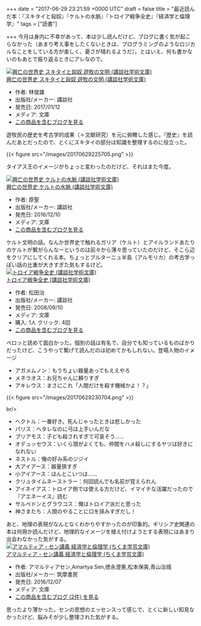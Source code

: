 
+++
date = "2017-06-29 23:21:59 +0000 UTC"
draft = false
title = "最近読んだ本：『スキタイと匈奴』『ケルトの水脈』『トロイア戦争全史』『経済学と倫理学』"
tags = ["読書"]

+++
今月は身内に不幸があって、本は少し読んだけど、ブログに書く気が起こらなかった（あまり考え事をしたくないときは、プログラミングのようなロジカルなことをしている方が楽しく、憂さが晴れるようだ）。とはいえ、何も書かないのもあとで振り返るときにアレなので。<div class="hatena-asin-detail"><a href="http://www.amazon.co.jp/exec/obidos/ASIN/4062923904/bestylesnet-22/"><img src="https://images-fe.ssl-images-amazon.com/images/I/61E7f%2BOaxAL._SL160_.jpg" class="hatena-asin-detail-image" alt="興亡の世界史 スキタイと匈奴 遊牧の文明 (講談社学術文庫)" title="興亡の世界史 スキタイと匈奴 遊牧の文明 (講談社学術文庫)"/></a><div class="hatena-asin-detail-info"><a href="http://www.amazon.co.jp/exec/obidos/ASIN/4062923904/bestylesnet-22/">興亡の世界史 スキタイと匈奴 遊牧の文明 (講談社学術文庫)</a><ul><li><span class="hatena-asin-detail-label">作者:</span> 林俊雄</li><li><span class="hatena-asin-detail-label">出版社/メーカー:</span> 講談社</li><li><span class="hatena-asin-detail-label">発売日:</span> 2017/01/12</li><li><span class="hatena-asin-detail-label">メディア:</span> 文庫</li><li><a href="http://d.hatena.ne.jp/asin/4062923904/bestylesnet-22" target="_blank">この商品を含むブログを見る</a></li></ul></div><div class="hatena-asin-detail-foot"></div></div>遊牧民の歴史を考古学的成果（＋文献研究）を元に俯瞰した感じ。『歴史』を読んだあとだったので、とくにスキタイの部分は知識を整理するのに役立った。

{{< figure src="/images/20170629225705.png"  >}}

タイアス王のイメージがちょっと変わったのだけど、それはまた今度。<div class="hatena-asin-detail"><a href="http://www.amazon.co.jp/exec/obidos/ASIN/4062923890/bestylesnet-22/"><img src="https://images-fe.ssl-images-amazon.com/images/I/51E6m1TamTL._SL160_.jpg" class="hatena-asin-detail-image" alt="興亡の世界史 ケルトの水脈 (講談社学術文庫)" title="興亡の世界史 ケルトの水脈 (講談社学術文庫)"/></a><div class="hatena-asin-detail-info"><a href="http://www.amazon.co.jp/exec/obidos/ASIN/4062923890/bestylesnet-22/">興亡の世界史 ケルトの水脈 (講談社学術文庫)</a><ul><li><span class="hatena-asin-detail-label">作者:</span> 原聖</li><li><span class="hatena-asin-detail-label">出版社/メーカー:</span> 講談社</li><li><span class="hatena-asin-detail-label">発売日:</span> 2016/12/10</li><li><span class="hatena-asin-detail-label">メディア:</span> 文庫</li><li><a href="http://d.hatena.ne.jp/asin/4062923890/bestylesnet-22" target="_blank">この商品を含むブログを見る</a></li></ul></div><div class="hatena-asin-detail-foot"></div></div>ケルト文明の話。なんか世界史で触れるガリア（ケルト）とアイルランドあたりのケルトが繋がらんなーというのは前々から薄々思っていたのだけど、そこら辺をクリアにしてくれる本。ちょっとブルターニュ半島（アルモリカ）の考古学っぽい話の比重が大きすぎた気もするけど。<div class="hatena-asin-detail"><a href="http://www.amazon.co.jp/exec/obidos/ASIN/4061598910/bestylesnet-22/"><img src="https://images-fe.ssl-images-amazon.com/images/I/51QcFz-kHQL._SL160_.jpg" class="hatena-asin-detail-image" alt="トロイア戦争全史 (講談社学術文庫)" title="トロイア戦争全史 (講談社学術文庫)"/></a><div class="hatena-asin-detail-info"><a href="http://www.amazon.co.jp/exec/obidos/ASIN/4061598910/bestylesnet-22/">トロイア戦争全史 (講談社学術文庫)</a><ul><li><span class="hatena-asin-detail-label">作者:</span> 松田治</li><li><span class="hatena-asin-detail-label">出版社/メーカー:</span> 講談社</li><li><span class="hatena-asin-detail-label">発売日:</span> 2008/09/10</li><li><span class="hatena-asin-detail-label">メディア:</span> 文庫</li><li><span class="hatena-asin-detail-label">購入</span>: 1人 <span class="hatena-asin-detail-label">クリック</span>: 4回</li><li><a href="http://d.hatena.ne.jp/asin/4061598910/bestylesnet-22" target="_blank">この商品を含むブログを見る</a></li></ul></div><div class="hatena-asin-detail-foot"></div></div>ペロッと読めて面白かった。個別の話は有名で、自分でも知っているものばかりだったけど、こうやって繋げて読んだのは初めてかもしれない。登場人物のイメージ

<ul>
<li>アガメムノン：もうちょい器量あってもええやろ</li>
<li>メネラオス：お兄ちゃんに頼りすぎ</li>
<li>アキレウス：まさにこれ「人間だけを殺す機械かよ！？」</li>
</ul>

{{< figure src="/images/20170629230704.png"  >}}

br/>


<ul>
<li>ヘクトル：一番好き。死んじゃったときは悲しかった</li>
<li>パリス：ヘタレなのに弓は上手いんだな</li>
<li>プリアモス：子ども殺されすぎて可哀そう……</li>
<li>オデュッセウス：いくら頭がよくても、仲間をハメ殺しにするヤツは好きになれない</li>
<li>ネストル：俺の好み系のジジイ</li>
<li>大アイアース：器量狭すぎ</li>
<li>小アイアース：ほんとこいつは……</li>
<li>クリュタイムネーストラー：何回読んでも名前が覚えられん</li>
<li>アイネイアス：トロイア側では使える方だけど、イマイチな活躍だったので『アエネーイス』読む</li>
<li>サルペドンとグラウコス：俺はトロイア派だと思った</li>
<li>神さまたち：人間のやることに口を挟みすぎだし！</li>
</ul>あと、地理の表現がなんとなくわかりやすかったのが印象的。ギリシア史関連の本は何冊か読んだけど、地理的なイメージを植え付けようとする表現にはあまり出会わなかった気がする。<div class="hatena-asin-detail"><a href="http://www.amazon.co.jp/exec/obidos/ASIN/4480097449/bestylesnet-22/"><img src="https://images-fe.ssl-images-amazon.com/images/I/51NyLPB-xML._SL160_.jpg" class="hatena-asin-detail-image" alt="アマルティア・セン講義 経済学と倫理学 (ちくま学芸文庫)" title="アマルティア・セン講義 経済学と倫理学 (ちくま学芸文庫)"/></a><div class="hatena-asin-detail-info"><a href="http://www.amazon.co.jp/exec/obidos/ASIN/4480097449/bestylesnet-22/">アマルティア・セン講義 経済学と倫理学 (ちくま学芸文庫)</a><ul><li><span class="hatena-asin-detail-label">作者:</span> アマルティアセン,Amartya Sen,徳永澄憲,松本保美,青山治城</li><li><span class="hatena-asin-detail-label">出版社/メーカー:</span> 筑摩書房</li><li><span class="hatena-asin-detail-label">発売日:</span> 2016/12/07</li><li><span class="hatena-asin-detail-label">メディア:</span> 文庫</li><li><a href="http://d.hatena.ne.jp/asin/4480097449/bestylesnet-22" target="_blank">この商品を含むブログ (2件) を見る</a></li></ul></div><div class="hatena-asin-detail-foot"></div></div>思ったより薄かった。センの思想のエッセンスって感じで、とくに新しい知見なかったけど、脳みそが少し整理された気がする。


